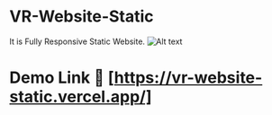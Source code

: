 # VR-Website-Static
It is Fully Responsive Static Website.
![Alt text](https://res.cloudinary.com/dku4vsluy/image/upload/v1737597328/Screenshot_2025-01-23_072452_w5t8sx.png)

# Demo Link 🔗 [https://vr-website-static.vercel.app/]
